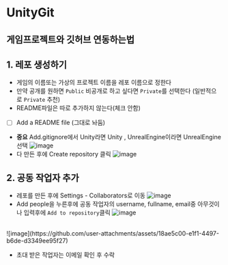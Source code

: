 # UnityGit
## 게임프로젝트와 깃허브 연동하는법

## 1. 레포 생성하기
- 게임의 이름또는 가상의 프로젝트 이름을 레포 이름으로 정한다
- 만약 공개를 원하면 `Public` 비공개로 하고 싶다면 `Private`를 선택한다 (일반적으로 `Private` 추천)
- README파일은 따로 추가하지 않는다(체크 안함)
- [ ] Add a README file (그대로 놔둠)
- **중요** Add.gitignore에서 Unity라면 Unity , UnrealEngine이라면 UnrealEngine선택
![image](https://github.com/user-attachments/assets/964a85bd-2fc1-4a2f-9171-b83cb041c51e)
- 다 만든 후에 Create repository 클릭
![image](https://github.com/user-attachments/assets/ee88fc4f-3f04-4045-8af5-f0b519d98180)

## 2. 공동 작업자 추가
- 레포를 만든 후에 Settings - Collaborators로 이동
![image](https://github.com/user-attachments/assets/90f9c94d-931b-438e-87d1-bb5fb9049873)
- Add people을 누른후에 공동 작업자의 username, fullname, email중 아무것이나 입력후에 `Add to repository`클릭
![image](https://github.com/user-attachments/assets/682aa24e-5522-4835-b0ba-819f5deb4829)
<br>
![image](https://github.com/user-attachments/assets/18ae5c00-e1f1-4497-b6de-d3349ee95f27)


- 초대 받은 작업자는 이메일 확인 후 수락
